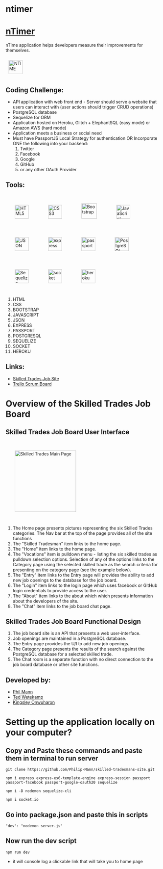 # ntimer
# [nTimer](https://ntimer.herokuapp.com/)

nTime application helps developers measure their improvements for themselves.

<div align="left">
  <img style="margin: 10px" src="assets/ntimer-w3" alt="NTIME" height="45" />
</div>

## Coding Challenge:
- API application with web front end - Server should serve a website that users can interact with (user actions should trigger CRUD operations)
- PostgreSQL database
- Sequelize for ORM
- Application hosted on Heroku, Glitch + ElephantSQL (easy mode) or Amazon AWS (hard mode)
- Application meets a business or social need
- Must have PassportJS Local Strategy for authentication OR Incorporate ONE the following into your backend:
    1. Twitter
    2. Facebook
    3. Google
    4. GitHub
    5. or any other OAuth Provider

## Tools:
<div align="left">
  <img style="margin: 30px" src="https://profilinator.rishav.dev/skills-assets/html5-original-wordmark.svg" alt="HTML5" height="45" />
  <img style="margin: 30px" src="https://profilinator.rishav.dev/skills-assets/css3-original-wordmark.svg" alt="CSS3" height="45" />
  <img style="margin: 30px" src="https://profilinator.rishav.dev/skills-assets/bootstrap-plain.svg" alt="Bootstrap" height="50" />
  <img style="margin: 30px" src="https://profilinator.rishav.dev/skills-assets/javascript-original.svg" alt="JavaScript" height="45" />
  <img style="margin: 30px" src="https://upload.wikimedia.org/wikipedia/commons/c/c9/JSON_vector_logo.svg" alt="JSON" height="45" />
  <img style="margin: 30px" src="https://profilinator.rishav.dev/skills-assets/express-original-wordmark.svg" alt="express" height="45" />
  <img style="margin: 30px" src="https://ucarecdn.com/8f3cac0e-b146-4f0f-878c-680a6671d804/" alt="passport" height="45" />
  <img style="margin: 30px" src="https://profilinator.rishav.dev/skills-assets/postgresql-original-wordmark.svg" alt="PostgreSQL" height="45" />
  <img style="margin: 30px" src="https://process.filestackapi.com/cache=expiry:max/resize=width:700/YO2eS6E7QmwNbjzGrNZz" alt="Sequelize" height="45" />
  <img style="margin: 30px" src="https://upload.wikimedia.org/wikipedia/commons/thumb/9/96/Socket-io.svg/1024px-Socket-io.svg.png" alt="socket" height="45" />
  <img style="margin: 30px" src="https://cdn.iconscout.com/icon/free/png-512/heroku-5-569467.png" alt="heroku" height="45" />
  </div> 

1. HTML
1. CSS
1. BOOTSTRAP
1. JAVASCRIPT
1. JSON
1. EXPRESS
1. PASSPORT
1. POSTGRESQL
1. SEQUELIZE
1. SOCKET
1. HEROKU

## Links:
  - [Skilled Trades Job Site](https://aqueous-citadel-90211.herokuapp.com/)
  - [Trello Scrum Board](https://trello.com/b/S5xxbYY1/skilledtradesman)

# Overview of the Skilled Trades Job Board
## Skilled Trades Job Board User Interface
 <img style="margin: 30px" src="sktjb-main.png" alt="Skilled Trades Main Page" height="200" />
 
  1. The Home page presents pictures representing the six Skilled Trades categories.  The Nav bar at the top of the page provides all of the site functions
  1. The "Skilled Tradesman" item links to the home page.
  1. The "Home" item links to the home page.
  1. The "Vocations" item is pulldown menu - listing the six skilled trades as pulldown selection options.  Selection of any of the options links to the Category page using the selected skilled trade as the search criteria for presenting on the category page (see the example below).
  1. The "Entry" item links to the Entry page will provides the ability to add new job openings to the database for the job board.
  1. The "Login" item links to the login page which uses facebook or GitHub login credentials to provide access to the user.
  1. The "About" item links to the about which which presents information about the developers of the site.
  1. The "Chat" item links to the job board chat page.

## Skilled Trades Job Board Functional Design
  1. The job board site is an API that presents a web user-interface.  
  1. Job openings are maintained in a PostgreSQL database.  
  1. The Entry page provides the U/I to add new job openings.  
  1. The Category page presents the results of the search against the PostgreSQL database for a selected skilled trade.
  1. The Chat room is a separate function with no direct connection to the job board database or other site functions.

## Developed by:

- [Phil Mann](https://www.linkedin.com/in/philip-mann-b7989b173/)
- [Ted Wetekamp](https://www.linkedin.com/in/ted-wetekamp-a6a2281/)
- [Kingsley Onwuharon](https://www.linkedin.com/in/konwu/)


# Setting up the application locally on your computer?
## Copy and Paste these commands and paste them in terminal to run server
    git clone https://github.com/Philip-Mann/skilled-tradesmans-site.git

    npm i express express-es6-template-engine express-session passport passport-facebook passport-google-oauth20 sequelize
    
    npm i -D nodemon sequelize-cli

    npm i socket.io
## Go into package.json and paste this in scripts
    "dev": "nodemon server.js"
## Now run the dev script
    npm run dev
- it will console log a clickable link that will take you to home page